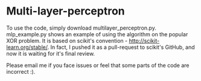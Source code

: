 Multi-layer-perceptron
======================

To use the code, simply download multilayer_perceptron.py. mlp_example.py shows an example of using the algorithm on the popular XOR problem.  It is based on scikit's convention - http://scikit-learn.org/stable/. In fact, I pushed it as a pull-request to scikit's GitHub, and now it is waiting for it's final review.

Please email me if you face issues or feel that some parts of the code are incorrect :).

